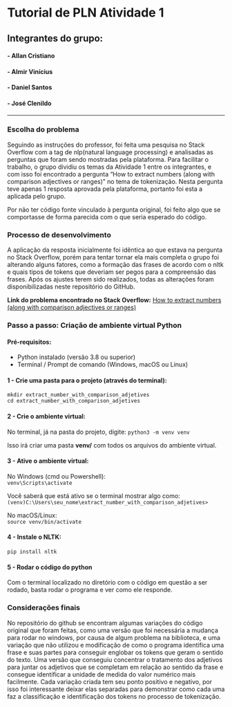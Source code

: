# **Tutorial de PLN Atividade 1**

## **Integrantes do grupo:**
#### - Allan Cristiano  
#### - Almir Vinícius  
#### - Daniel Santos  
#### - José Clenildo

---

### **Escolha do problema**
Seguindo as instruções do professor, foi feita uma pesquisa no Stack Overflow com a tag de nlp(natural language processing) e analisadas
as perguntas que foram sendo mostradas pela plataforma. Para facilitar o trabalho, o grupo dividiu os temas da Atividade 1 entre os integrantes,
e com isso foi encontrado a pergunta “How to extract numbers (along with comparison adjectives or ranges)” no tema de tokenização. Nesta pergunta
teve apenas 1 resposta aprovada pela plataforma, portanto foi esta a aplicada pelo grupo.

Por não ter código fonte vinculado à pergunta original, foi feito algo que se comportasse de forma parecida com o que seria esperado do código.

### **Processo de desenvolvimento**

A aplicação da resposta inicialmente foi idêntica ao que estava na pergunta no Stack Overflow, porém para tentar tornar ela mais completa o grupo foi
alterando alguns fatores, como a formação das frases de acordo com o nltk e quais tipos de tokens que deveriam ser pegos para a compreensão das frases.
Após os ajustes terem sido realizados, todas as alterações foram disponibilizadas neste repositório do GitHub.

**Link do problema encontrado no Stack Overflow:**
[How to extract numbers (along with comparison adjectives or ranges)](https://stackoverflow.com/questions/45126071/how-to-extract-numbers-along-with-comparison-adjectives-or-ranges)

### **Passo a passo: Criação de ambiente virtual Python**

#### **Pré-requisitos:**

* Python instalado (versão 3.8 ou superior)  
* Terminal / Prompt de comando (Windows, macOS ou Linux)

#### **1 \- Crie uma pasta para o projeto (através do terminal):**  
	mkdir extract_number_with_comparison_adjetives  
	cd extract_number_with_comparison_adjetives

#### **2 \- Crie o ambiente virtual:**  
No terminal, já na pasta do projeto, digite:
	`python3 -m venv venv`

Isso irá criar uma pasta **venv/** com todos os arquivos do ambiente virtual.

#### **3 \- Ative o ambiente virtual:**  
No Windows (cmd ou Powershell):  
  `venv\Scripts\activate`

Você saberá que está ativo se o terminal mostrar algo como:	`(venv)C:\Users\seu_nome\extract_number_with_comparison_adjetives>`

No macOS/Linux:  
	`source venv/bin/activate`

#### **4 \- Instale o NLTK:**  
`pip install nltk`

#### **5 - Rodar o código do python**
Com o terminal localizado no diretório com o código em questão a ser rodado, basta rodar o programa e ver como ele responde.

### **Considerações finais**

No repositório do github se encontram algumas variações do código original que foram feitas, como uma versão que foi necessária
a mudança para rodar no windows, por causa de algum problema na biblioteca, e uma variação que não utilizou e modificação de como
o programa identifica uma frase e suas partes para conseguir englobar os tokens que geram o sentido do texto. Uma versão que conseguiu
concentrar o tratamento dos adjetivos para juntar os adjetivos que se completam em relação ao sentido da frase e consegue identificar a
unidade de medida do valor numérico mais facilmente. Cada variação criada tem seu ponto positivo e negativo, por isso foi interessante
deixar elas separadas para demonstrar como cada uma faz a classificação e identificação dos tokens no processo de tokenização.
